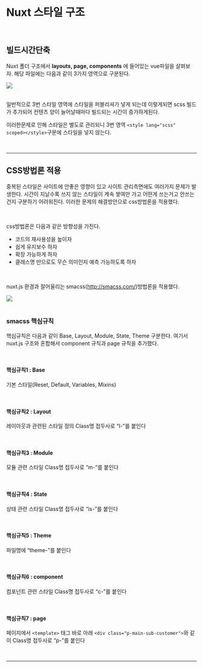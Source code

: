 <!-- prettier-ignore-start -->
# Nuxt 스타일 구조

<br>

## 빌드시간단축

Nuxt 폴더 구조에서 __layouts, page, components__ 에 들어있는 vue파일을 살펴보자.
해당 파일에는 다음과 같이 3가지 영역으로 구분된다.

<div class="container-fluid mt-4">
  <div class="row">
    <div class="col text-left">
        <img src="/guide-dev/img/fo/4-3.jpg" class="img-thumbnail is-pd-10" style="" />
    </div>
  </div>
</div>

<br>

일반적으로 3번 스타일 영역에 스타일을 퍼블리셔가 넣게 되는데 
이렇게되면 scss 빌드가 추가되어 컨텐츠 양이 늘어날때마다 빌드되는 시간이 증가하게된다.

이러한문제로 인해 스타일은 별도로 관리되니 3번 영역 `<style lang="scss" scoped></style>`구문에 스타일을 넣지 않는다.

<br>

---

## CSS방법론 적용

중복된 스타일은 사이트에 안좋은 영향이 있고 사이트 관리측면에도 여러가지 문제가 발생한다.
시간이 지날수록 쓰지 않는 스타일이 계속 쌓여만 가고 어떤게 쓰는거고 안쓰는건지 구분하기 어려워진다.
이러한 문제의 해결방안으로 css방법론을 적용했다.

<br>

css방법론은 다음과 같은 방향성을 가진다.
- 코드의 재사용성을 높이자
- 쉽게 유지보수 하자
- 확장 가능하게 하자
- 클래스명 만으로도 무슨 의미인지 예측 가능하도록 하자

<br>

nuxt.js 환경과 잘어울리는 smacss(http://smacss.com/)방법론을 적용했다.

<div class="container-fluid mt-4">
  <div class="row">
    <div class="col text-left">
        <img src="/guide-dev/img/fo/4-3-1.jpg" class="img-thumbnail is-pd-10" style="" />
    </div>
  </div>
</div>

<br>

### smacss 핵심규칙
핵심규칙은 다음과 같이 Base, Layout, Module, State, Theme 구분한다.
여기서 nuxt.js 구조와 혼합해서 component 규칙과 page 규칙을 추가했다.

<br>

#### 핵심규칙1 : Base
기본 스타일(Reset, Default, Variables, Mixins)

<br>

#### 핵심규칙2 : Layout
레이아웃과 관련된 스타일 정의
Class명 접두사로 “l-”를 붙인다

<br>

#### 핵심규칙3 : Module
모듈 관련 스타일
Class명 접두사로 “m-”를 붙인다

<br>

#### 핵심규칙4 : State
상태 관련 스타일
Class명 접두사로 “is-”를 붙인다

<br>

#### 핵심규칙5 : Theme
파일명에 “theme-”를 붙인다

<br>

#### 핵심규칙6 : component
컴포넌트 관련 스타일
Class명 접두사로 “c-”를 붙인다

<br>

#### 핵심규칙7 : page
페이지에서 `<template>` 태그 바로 아래 `<div class="p-main-sub-customer">`와 같이
Class명 접두사로 “p-”를 붙인다

<br>



---

<!-- prettier-ignore-end -->
